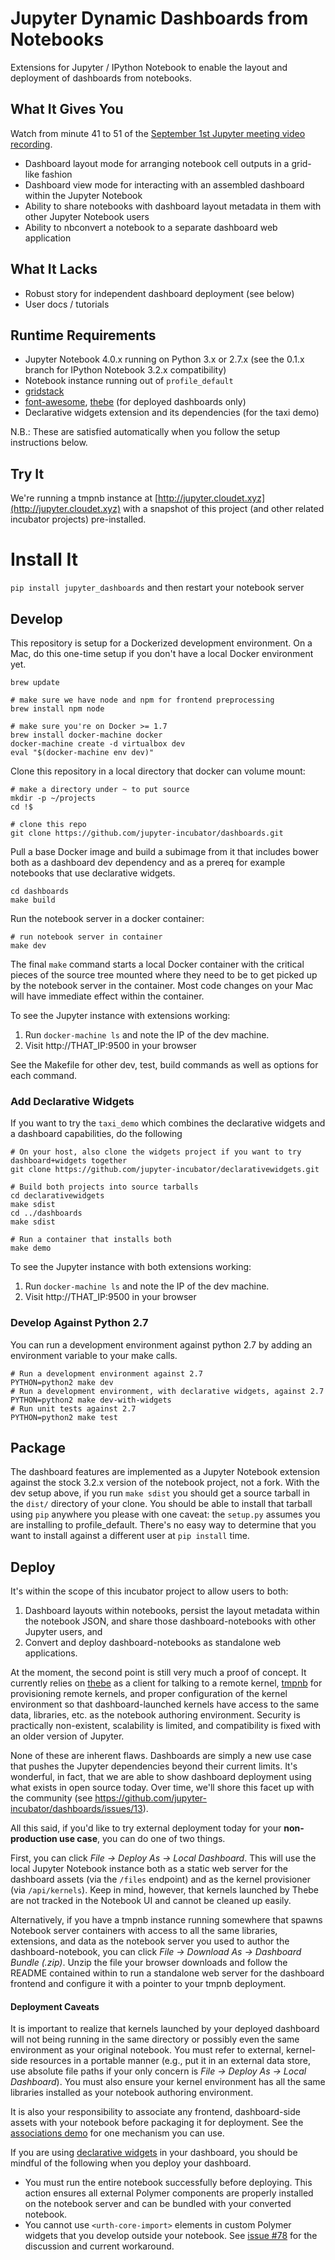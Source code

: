 # Jupyter Dynamic Dashboards from Notebooks

Extensions for Jupyter / IPython Notebook to enable the layout and deployment of dashboards from notebooks.

## What It Gives You

Watch from minute 41 to 51 of the [September 1st Jupyter meeting video recording](https://www.youtube.com/watch?v=SJiezXPhVv8).

* Dashboard layout mode for arranging notebook cell outputs in a grid-like fashion
* Dashboard view mode for interacting with an assembled dashboard within the Jupyter Notebook
* Ability to share notebooks with dashboard layout metadata in them with other Jupyter Notebook users
* Ability to nbconvert a notebook to a separate dashboard web application

## What It Lacks

* Robust story for independent dashboard deployment (see below)
* User docs / tutorials

## Runtime Requirements

* Jupyter Notebook 4.0.x running on Python 3.x or 2.7.x (see the 0.1.x branch for IPython Notebook 3.2.x compatibility)
* Notebook instance running out of `profile_default`
* [gridstack](http://troolee.github.io/gridstack.js/)
* [font-awesome](https://fortawesome.github.io/Font-Awesome/), [thebe](https://github.com/oreillymedia/thebe) (for deployed dashboards only)
* Declarative widgets extension and its dependencies (for the taxi demo)

N.B.: These are satisfied automatically when you follow the setup instructions below.

## Try It

We're running a tmpnb instance at [http://jupyter.cloudet.xyz](http://jupyter.cloudet.xyz) with a snapshot of this project (and other related incubator projects) pre-installed.

# Install It

`pip install jupyter_dashboards` and then restart your notebook server

## Develop

This repository is setup for a Dockerized development environment. On a Mac, do this one-time setup if you don't have a local Docker environment yet.

```
brew update

# make sure we have node and npm for frontend preprocessing
brew install npm node

# make sure you're on Docker >= 1.7
brew install docker-machine docker
docker-machine create -d virtualbox dev
eval "$(docker-machine env dev)"
```

Clone this repository in a local directory that docker can volume mount:

```
# make a directory under ~ to put source
mkdir -p ~/projects
cd !$

# clone this repo
git clone https://github.com/jupyter-incubator/dashboards.git
```

Pull a base Docker image and build a subimage from it that includes bower both as a dashboard dev dependency and as a prereq for example notebooks that use declarative widgets.

```
cd dashboards
make build
```

Run the notebook server in a docker container:

```
# run notebook server in container
make dev
```

The final `make` command starts a local Docker container with the critical pieces of the source tree mounted where they need to be to get picked up by the notebook server in the container. Most code changes on your Mac will have immediate effect within the container.

To see the Jupyter instance with extensions working:

1. Run `docker-machine ls` and note the IP of the dev machine.
2. Visit http://THAT_IP:9500 in your browser

See the Makefile for other dev, test, build commands as well as options for each command.

### Add Declarative Widgets

If you want to try the `taxi_demo` which combines the declarative widgets and a dashboard capabilities, do the following

```
# On your host, also clone the widgets project if you want to try dashboard+widgets together
git clone https://github.com/jupyter-incubator/declarativewidgets.git

# Build both projects into source tarballs
cd declarativewidgets
make sdist
cd ../dashboards
make sdist

# Run a container that installs both
make demo
```

To see the Jupyter instance with both extensions working:

1. Run `docker-machine ls` and note the IP of the dev machine.
2. Visit http://THAT_IP:9500 in your browser


### Develop Against Python 2.7

You can run a development environment against python 2.7 by adding an environment variable to your make calls.

```
# Run a development environment against 2.7
PYTHON=python2 make dev
# Run a development environment, with declarative widgets, against 2.7
PYTHON=python2 make dev-with-widgets
# Run unit tests against 2.7
PYTHON=python2 make test
```


## Package

The dashboard features are implemented as a Jupyter Notebook extension against the stock 3.2.x version of the notebook project, not a fork. With the dev setup above, if you run `make sdist` you should get a source tarball in the `dist/` directory of your clone. You should be able to install that tarball using `pip` anywhere you please with one caveat: the `setup.py` assumes you are installing to profile_default. There's no easy way to determine that you want to install against a different user at `pip install` time.

## Deploy

It's within the scope of this incubator project to allow users to both:

1. Dashboard layouts within notebooks, persist the layout metadata within the notebook JSON, and share those dashboard-notebooks with other Jupyter users, and
2. Convert and deploy dashboard-notebooks as standalone web applications.

At the moment, the second point is still very much a proof of concept. It currently relies on [thebe](https://github.com/oreillymedia/thebe) as a client for talking to a remote kernel, [tmpnb](https://github.com/jupyter/tmpnb) for provisioning remote kernels, and proper configuration of the kernel environment so that dashboard-launched kernels have access to the same data, libraries, etc. as the notebook authoring environment. Security is practically non-existent, scalability is limited, and compatibility is fixed with an older version of Jupyter.

None of these are inherent flaws. Dashboards are simply a new use case that pushes the Jupyter dependencies beyond their current limits. It's wonderful, in fact, that we are able to show dashboard deployment using what exists in open source today. Over time, we'll shore this facet up with the community (see https://github.com/jupyter-incubator/dashboards/issues/13).

All this said, if you'd like to try external deployment today for your **non-production use case**, you can do one of two things.

First, you can click *File &rarr; Deploy As &rarr; Local Dashboard*. This will use the local Jupyter Notebook instance both as a static web server for the dashboard assets (via the `/files` endpoint) and as the kernel provisioner (via `/api/kernels`). Keep in mind, however, that kernels launched by Thebe are not tracked in the Notebook UI and cannot be cleaned up easily.

Alternatively, if you have a tmpnb instance running somewhere that spawns Notebook server containers with access to all the same libraries, extensions, and data as the notebook server you used to author the dashboard-notebook, you can click *File &rarr; Download As &rarr; Dashboard Bundle (.zip)*. Unzip the file your browser downloads and follow the README contained within to run a standalone web server for the dashboard frontend and configure it  with a pointer to your tmpnb deployment.

#### Deployment Caveats

It is important to realize that kernels launched by your deployed dashboard will not being running in the same directory or possibly even the same environment as your original notebook. You must refer to external, kernel-side resources in a portable manner (e.g., put it in an external data store, use absolute file paths if your only concern is *File &rarr; Deploy As &rarr; Local Dashboard*). You must also ensure your kernel environment has all the same libraries installed as your notebook authoring environment.

It is also your responsibility to associate any frontend, dashboard-side assets with your notebook before packaging it for deployment. See the [associations demo](etc/notebooks/associations_demo/associations-demo.ipynb) for one mechanism you can use.

If you are using [declarative widgets](https://github.com/jupyter-incubator/declarativewidgets) in your dashboard, you should be mindful of the following when you deploy your dashboard.

* You must run the entire notebook successfully before deploying. This action ensures all external Polymer components are properly installed on the notebook server and can be bundled with your converted notebook.
* You cannot use `<urth-core-import>` elements in custom Polymer widgets that you develop outside your notebook. See [issue #78](https://github.com/jupyter-incubator/dashboards/issues/78) for the discussion and current workaround.
